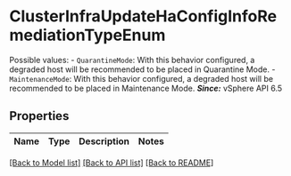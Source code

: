# ClusterInfraUpdateHaConfigInfoRemediationTypeEnum

Possible values: - `QuarantineMode`: With this behavior configured, a degraded host will be recommended   to be placed in Quarantine Mode. - `MaintenanceMode`: With this behavior configured, a degraded host will be recommended   to be placed in Maintenance Mode.    ***Since:*** vSphere API 6.5 

## Properties
Name | Type | Description | Notes
------------ | ------------- | ------------- | -------------

[[Back to Model list]](../README.md#documentation-for-models) [[Back to API list]](../README.md#documentation-for-api-endpoints) [[Back to README]](../README.md)


